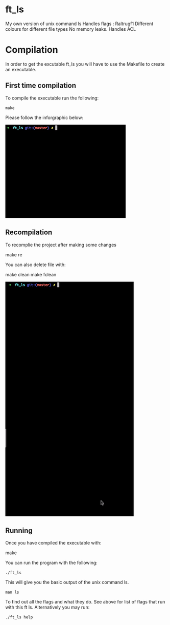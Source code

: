 # ft_ls
My own version of unix command ls
Handles flags	: Raltrugf1
Different colours for different file types
No memory leaks.
Handles ACL

# Compilation
In order to get the excutable ft_ls you will have to use the Makefile to create an executable.

## First time compilation
To compile the executable run the following:

    make
    
Please follow the inforgraphic below:

![compile](compile.gif)

## Recompilation
To recomplie the project after making some changes

   make re

You can also delete file with:
   
   make clean
   make fclean

![recompile](recompile.gif)

## Running

Once you have compiled the executable with:

   make

You can run the program with the following:

    ./ft_ls

This will give you the basic output of the unix command ls.

    man ls

To find out all the flags and what they do. See above for list of flags that run with this ft ls.
Alternatively you may run:

    ./ft_ls help

